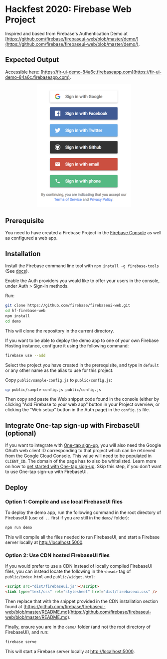 # Hackfest 2020: Firebase Web Project

Inspired and based from Firebase's Authentication Demo at [https://github.com/firebase/firebaseui-web/blob/master/demo/](https://github.com/firebase/firebaseui-web/blob/master/demo/).

## Expected Output

Accessible here:
[https://fir-ui-demo-84a6c.firebaseapp.com](https://fir-ui-demo-84a6c.firebaseapp.com).

<p align="center">
  <img src="screenshot.png" width="300" title="Screenshot">
</p>

## Prerequisite

You need to have created a Firebase Project in the
[Firebase Console](https://firebase.google.com/console/) as well as configured a web app.

## Installation

Install the Firebase command line tool with `npm install -g firebase-tools` (See
[docs](https://firebase.google.com/docs/cli/#setup)).

Enable the Auth providers you would like to offer your users in the console, under
Auth > Sign-in methods.

Run:

```bash
git clone https://github.com/firebase/firebaseui-web.git
cd hf-firebase-web
npm install
cd demo
```

This will clone the repository in the current directory.

If you want to be able to deploy the demo app to one of your own Firebase Hosting instance,
configure it using the following command:

```bash
firebase use --add
```

Select the project you have created in the prerequisite, and type in `default` or
any other name as the alias to use for this project.

Copy `public/sample-config.js` to `public/config.js`:

```bash
cp public/sample-config.js public/config.js
```

Then copy and paste the Web snippet code found in the console (either by clicking "Add Firebase to
your web app" button in your Project overview, or clicking the "Web setup" button in the Auth page)
in the `config.js` file.

## Integrate One-tap sign-up with FirebaseUI (optional)

If you want to integrate with
[One-tap sign-up](https://developers.google.com/identity/one-tap/web/overview),
you will also need the Google OAuth web client ID corresponding to that project
which can be retrieved from the Google Cloud Console. This value will need to be
populated in `CLIENT_ID`.
The domain of the page has to also be whitelisted. Learn more on how to
[get started with One-tap sign-up](https://developers.google.com/identity/one-tap/web/get-started).
Skip this step, if you don't want to use One-tap sign-up with FirebaseUI.

## Deploy

### Option 1: Compile and use local FirebaseUI files

To deploy the demo app, run the following command in the root directory of FirebaseUI (use `cd ..`
first if you are still in the `demo/` folder):

```bash
npm run demo
```

This will compile all the files needed to run FirebaseUI, and start a Firebase server locally at
[http://localhost:5000](http://localhost:5000).

### Option 2: Use CDN hosted FirebaseUI files

If you would prefer to use a CDN instead of locally compiled FirebaseUI files, you can instead
locate the following in the `<head>` tag of `public/index.html` and `public/widget.html`:

```html
<script src="dist/firebaseui.js"></script>
<link type="text/css" rel="stylesheet" href="dist/firebaseui.css" />
```

Then replace that with the snippet provided in the CDN installation section found at
[https://github.com/firebase/firebaseui-web/blob/master/README.md](https://github.com/firebase/firebaseui-web/blob/master/README.md).

Finally, ensure you are in the `demo/` folder (and not the root directory of FirebaseUI), and run:

```bash
firebase serve
```

This will start a Firebase server locally at [http://localhost:5000](http://localhost:5000).
